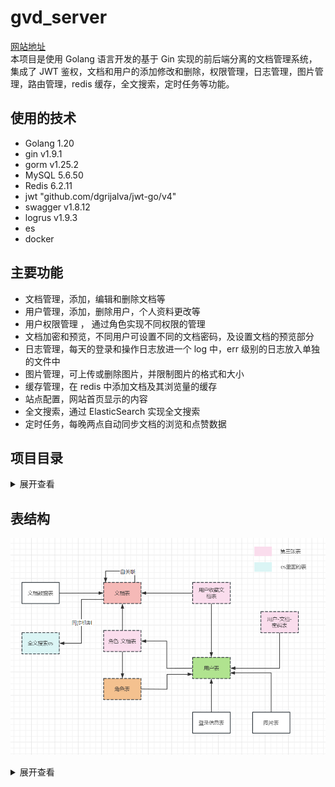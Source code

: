# gvd_server
[网站地址](http://docs.codingcaius.top/)  
本项目是使用 Golang 语言开发的基于 Gin 实现的前后端分离的文档管理系统，集成了 JWT 鉴权，文档和用户的添加修改和删除，权限管理，日志管理，图片管理，路由管理，redis 缓存，全文搜索，定时任务等功能。 

## 使用的技术

- Golang 1.20
- gin  v1.9.1
- gorm   v1.25.2
- MySQL 5.6.50
- Redis  6.2.11
- jwt  "github.com/dgrijalva/jwt-go/v4"
- swagger  v1.8.12
- logrus  v1.9.3
- es
- docker

## 主要功能

- 文档管理，添加，编辑和删除文档等
- 用户管理，添加，删除用户，个人资料更改等
- 用户权限管理 ， 通过角色实现不同权限的管理
- 文档加密和预览，不同用户可设置不同的文档密码，及设置文档的预览部分
- 日志管理，每天的登录和操作日志放进一个 log 中，err 级别的日志放入单独的文件中
- 图片管理，可上传或删除图片，并限制图片的格式和大小
- 缓存管理，在 redis 中添加文档及其浏览量的缓存
- 站点配置，网站首页显示的内容
- 全文搜索，通过 ElasticSearch 实现全文搜索
- 定时任务，每晚两点自动同步文档的浏览和点赞数据



## 项目目录
<details>
<summary>展开查看</summary>
<pre><code>
├── api             通过api接口调用方法
├── config          配置文件中映射的结构体
├── core            初始化连接的一些操作
├── docs            swagger api文档
├── flags           命令行参数绑定
├── global          全局变量
├── go.mod        
├── go.sum
├── logs             日志文件
├── main.go          主函数
├── middleware       gin 的中间件
├── models           表结构
├── plugins          插件
├── routers          路由
├── service          服务
├── setting.yaml     配置文件
├── testdata         测试用例
├── uploads          上传的文件
└── utils            一些工具
  
</pre></code>
</details>



## 表结构
![t](https://github.com/CodingCaius/gvd_server/blob/master/uploads/20230803113621.png)
<details>
<summary>展开查看</summary>


### 角色表

```Go
package models

type RoleModel struct {
  Model
  Title    string     `gorm:"size:16;not null;comment:角色名称" json:"title"`                                    // 角色的名称
  Pwd      string     `gorm:"size:64;comment:角色的密码" json:"-"`                                                // 角色密码
  IsSystem bool       `gorm:"column:isSystem;comment:是否是系统角色" json:"isSystem"`                               // 是否是系统角色
  DocsList []DocModel `gorm:"many2many:role_doc_models;joinForeignKey:RoleID;JoinReferences:DocID" json:"-"` // 角色拥有的文档列表
}

```



### 文档表

```Go
package models

type DocModel struct {
  Model
  Title           string      `gorm:"comment:文档标题" json:"title"`
  Content         string      `gorm:"comment:文档内容" json:"-"`
  DiggCount       int         `gorm:"comment:点赞量;column:diggCount" json:"diggCount"`
  LookCount       int         `gorm:"comment:浏览量;column:lookCount" json:"lookCount"`
  Key             string      `gorm:"comment:key;not null;unique" json:"key"`
  ParentID        *uint       `gorm:"comment:父文档id;column:parentID" json:"parentID"`
  ParentModel     *DocModel   `gorm:"foreignKey:ParentID" json:"-"` // 父文档
  Child           []*DocModel `gorm:"foreignKey:ParentID" json:"-"` // 它会有子孙文档
  FreeContent     string      `gorm:"comment:预览部分;column:freeContent" json:"freeContent"`
  UserCollDocList []UserModel `gorm:"many2many:user_coll_doc_models;joinForeignKey:DocID;JoinReferences:UserID" json:"-"`
}

```

### 角色文档表

```Go
package models

type RoleDocModel struct {
  Model
  RoleID      uint      `gorm:"column:roleID;comment:角色id" json:"roleID"`
  RoleModel   RoleModel `gorm:"foreignKey:RoleID" json:"-"`
  DocID       uint      `gorm:"column:docID;comment:文档id" json:"docID"`
  DocModel    DocModel  `gorm:"foreignKey:DocID" json:"-"`
  Pwd         *string   `gorm:"column:pwd;comment:密码配置" json:"pwd"`                 // null ""  "有值"  优先级： 角色文档密码 > 角色密码
  FreeContent *string   `gorm:"column:freeContent;comment:试看配置" json:"freeContent"` // 试看部分 优先级：角色文档试看  > 文档试看字段 > 文档按照特殊字符分隔的试看
  Sort        int       `gorm:"column:sort;comment:排序" json:"sort"`                 // 排序
}

```



### 用户表

```Go
package models

type UserModel struct {
  Model
  UserName  string    `gorm:"column:userName;size:36;unique;not null;comment:用户名" json:"-"` // 用户名
  Password  string    `gorm:"column:password;size:128;comment:密码"  json:"-"`                // 密码
  Avatar    string    `gorm:"column:avatar;size:256;comment:头像"  json:"avatar"`             // 头像
  NickName  string    `gorm:"column:nickName;size:36;comment:昵称"  json:"nickName"`          // 昵称
  Email     string    `gorm:"column:email;size:128;comment:邮箱"  json:"email"`               // 邮箱
  Token     string    `gorm:"column:token;size:64;comment:其他平台的唯一id"  json:"-"`             // 其他平台的唯一id
  IP        string    `gorm:"column:ip;size:16;comment:ip地址"  json:"ip"`                    // ip
  Addr      string    `gorm:"column:addr;size:64;comment:地址"  json:"addr"`                  // 地址
  RoleID    uint      `gorm:"column:roleID;comment:用户对应的角色" json:"roleID"`                  // 用户对应的角色
  RoleModel RoleModel `gorm:"foreignKey:RoleID" json:"-"`
}

```

### 用户收藏文档表

```Go
package models

type UserCollDocModel struct {
  Model
  DocID     uint      `gorm:"column:docID" json:"docID"`
  DocModel  DocModel  `gorm:"foreignKey:DocID"`
  UserID    uint      `gorm:"column:userID" json:"userID"`
  UserModel UserModel `gorm:"foreignKey:UserID"`
}

```



### 用户密码访问文档表

```Go
package models

type UserPwdDocModel struct {
  Model
  UserID uint `gorm:"column:userID" json:"userID"`
  DocID  uint `gorm:"column:docID" json:"docID"`
}

```

### 图像表

```Go
package models

import "fmt"

type ImageModel struct {
  Model
  UserID    uint      `gorm:"column:userID;comment:用户id" json:"userID"`
  UserModel UserModel `gorm:"foreignKey:UserID" json:"-"`
  FileName  string    `gorm:"column:fileName;size:64；comment:文件名" json:"fileName"`
  Size      int64     `gorm:"column:size;comment:文件大小，单位字节" json:"size"`
  Path      string    `gorm:"column:path;size:128;comment:文件路径" json:"path"`
  Hash      string    `gorm:"column:hash;size:64;comment:文件的hash" json:"hash"`
}

func (image ImageModel) WebPath() string {
  return fmt.Sprintf("/%s", image.Path)
}

```

### 登录记录表

```Go
package models

// LoginModel 用户登录数据
type LoginModel struct {
  Model
  UserID    uint      `gorm:"column:userID" json:"userID"`
  UserModel UserModel `gorm:"foreignKey:UserID" json:"-"`
  IP        string    `gorm:"size:20" json:"ip"` // 登录的ip
  NickName  string    `gorm:"column:nickName;size:42" json:"nickName"`
  UA        string    `gorm:"size:256" json:"ua"` // ua
  Token     string    `gorm:"size:256" json:"token"`
  Device    string    `gorm:"size:256" json:"device"` // 登录设备
  Addr      string    `gorm:"size:64" json:"addr"`
}

```

### 文档数据表

```Go
package models

// DocDataModel 文档数据表
type DocDataModel struct {
  Model
  DocID     uint   `gorm:"column:docID" json:"docID"`
  DocTitle  string `gorm:"column:docTitle" json:"docTitle"`
  LookCount int    `gorm:"column:lookCount" json:"lookCount"`
  DiggCount int    `gorm:"column:diggCount" json:"diggCount"`
  CollCount int    `gorm:"column:collCount" json:"collCount"`
}

```


</details>
